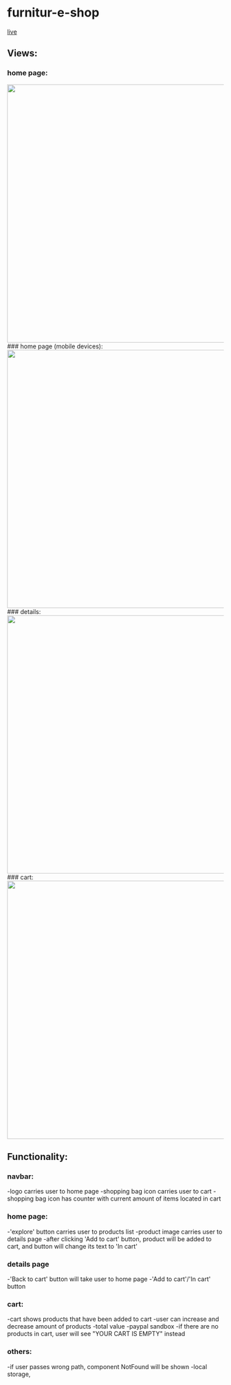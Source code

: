 # furnitur-e-shop

[live](https://app.netlify.com/sites/optimistic-easley-4c7dd7/overview)

## Views:
### home page:
<img src="designs/furniture.png" width=600 >
### home page (mobile devices):
<img src="designs/furniture-tablet.png" width=600 >
### details:
<img src="designs/details.png" width=600 >
### cart:
<img src="designs/cart.png" width=600 >

## Functionality:
### navbar:
-logo carries user to home page
-shopping bag icon carries user to cart
-shopping bag icon has counter with current amount of items located in cart
### home page: 
-'explore' button carries user to products list
-product image carries user to details page
-after clicking 'Add to cart' button, product will be added to cart, and button will change its text to 'In cart'
### details page
-'Back to cart' button will take user to home page
-'Add to cart'/'In cart' button
### cart:
-cart shows products that have been added to cart
-user can increase and decrease amount of products
-total value 
-paypal sandbox
-if there are no products in cart, user will see "YOUR CART IS EMPTY" instead
### others:
-if user passes wrong path, component NotFound will be shown
-local storage,
